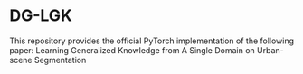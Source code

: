# DG-LGK
This repository provides the official PyTorch implementation of the following paper:
Learning Generalized Knowledge from A Single Domain on Urban-scene Segmentation
